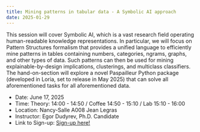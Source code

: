 ```yaml
---
title: Mining patterns in tabular data - A Symbolic AI approach
date: 2025-01-29
---
```

This session will cover Symbolic AI, which is a vast research field operating human-readable knowledge representations. In particular, we will focus on Pattern Structures formalism that provides a unified language to efficiently mine patterns in tables containing numbers, categories, ngrams, graphs, and other types of data. Such patterns can then be used for mining explainable-by-design implications, clusterings, and multiclass classifiers.
The hand-on-section will explore a novel Paspailleur Python package (developed in Loria, set to release in May 2025) that can solve all aforementioned tasks for all aforementioned data.

- Date: June 17, 2025 
- Time: Theory: 14:00 - 14:50 / Coffee 14:50 - 15:10 / Lab 15:10 - 16:00
- Location: Nancy-Salle A008 Jean Legras
- Instructor: Egor Dudyrev, Ph.D. Candidate
- Link to Sign-up: <a href="https://sondages.inria.fr/index.php/715664?lang=en">Sign-up here!</a>
